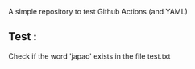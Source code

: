 A simple repository to test Github Actions (and YAML)

## Test :
Check if the word 'japao' exists in the file test.txt
